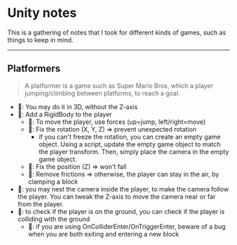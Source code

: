 # Unity notes

This is a gathering of notes that I took for different kinds of games, such as things to keep in mind.

<hr class="sl">

## Platformers

> A platformer is a game such as Super Mario Bros, which a player jumping/climbing between platforms, to reach a goal.

* 📘: You may do it in 3D, without the Z-axis
* 📘: Add a RigidBody to the player
  * 📘: To move the player, use forces (up=jump, left/right=move)
  * 📕: Fix the rotation (X, Y, Z) => prevent unexpected rotation
    * if you can't freeze the rotation, you can create an empty game object. Using a script, update the empty game object to match the player transform. Then, simply place the camera in the empty game object.
  * 📕: Fix the position (Z) => won't fall
  * 📕: Remove frictions => otherwise, the player can stay in the air, by clamping a block
* 📘: you may nest the camera inside the player, to make the camera follow the player. You can tweak the Z-axis to move the camera near or far from the player.
* 📘: to check if the player is on the ground, you can check if the player is colliding with the ground
  * 📕: if you are using OnColliderEnter/OnTriggerEnter, beware of a bug when you are both exiting and entering a new block